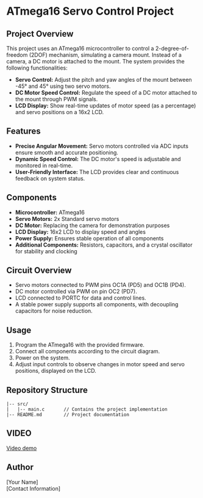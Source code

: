 # ATmega16 Servo Control Project

## Project Overview
This project uses an ATmega16 microcontroller to control a 2-degree-of-freedom (2DOF) mechanism, simulating a camera mount. Instead of a camera, a DC motor is attached to the mount. The system provides the following functionalities:

- **Servo Control:** Adjust the pitch and yaw angles of the mount between -45° and 45° using two servo motors.
- **DC Motor Speed Control:** Regulate the speed of a DC motor attached to the mount through PWM signals.
- **LCD Display:** Show real-time updates of motor speed (as a percentage) and servo positions on a 16x2 LCD.

## Features
- **Precise Angular Movement:** Servo motors controlled via ADC inputs ensure smooth and accurate positioning.
- **Dynamic Speed Control:** The DC motor's speed is adjustable and monitored in real-time.
- **User-Friendly Interface:** The LCD provides clear and continuous feedback on system status.

## Components
- **Microcontroller:** ATmega16
- **Servo Motors:** 2x Standard servo motors
- **DC Motor:** Replacing the camera for demonstration purposes
- **LCD Display:** 16x2 LCD to display speed and angles
- **Power Supply:** Ensures stable operation of all components
- **Additional Components:** Resistors, capacitors, and a crystal oscillator for stability and clocking

## Circuit Overview
- Servo motors connected to PWM pins OC1A (PD5) and OC1B (PD4).
- DC motor controlled via PWM on pin OC2 (PD7).
- LCD connected to PORTC for data and control lines.
- A stable power supply supports all components, with decoupling capacitors for noise reduction.

## Usage
1. Program the ATmega16 with the provided firmware.
2. Connect all components according to the circuit diagram.
3. Power on the system.
4. Adjust input controls to observe changes in motor speed and servo positions, displayed on the LCD.

## Repository Structure
```
|-- src/
|   |-- main.c       // Contains the project implementation
|-- README.md        // Project documentation
```

## VIDEO
[Video demo](https://youtu.be/pzzcMIFderI)
## Author
[Your Name]  
[Contact Information]
